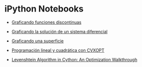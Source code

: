 iPython Notebooks
=================

* [Graficando funciones discontinuas](http://nbviewer.ipython.org/github/darkrho/ipynb/blob/master/000-graficando-funciones-discontinuas.ipynb)
* [Graficando la solución de un sistema diferencial](http://nbviewer.ipython.org/github/darkrho/ipynb/blob/master/000-graficando-sistema-diferencial.ipynb)
* [Graficando una superficie](http://nbviewer.ipython.org/github/darkrho/ipynb/blob/master/000-graficando-una-superficie.ipynb)
* [Programación lineal y cuadrática con CVXOPT](http://nbviewer.ipython.org/github/darkrho/ipynb/blob/master/000-programacion-lineal-y-cuadratica-con-cvxopt.ipynb)

* [Levenshtein Algorithm in Cython: An Optimization Walkthrough](http://nbviewer.ipython.org/github/darkrho/ipynb/blob/master/cython-levenshtein.ipynb)
